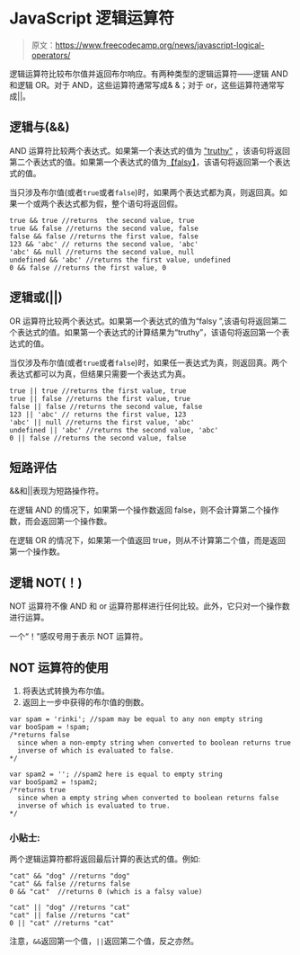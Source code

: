 # JavaScript 逻辑运算符

> 原文：<https://www.freecodecamp.org/news/javascript-logical-operators/>

逻辑运算符比较布尔值并返回布尔响应。有两种类型的逻辑运算符——逻辑 AND 和逻辑 OR。对于 AND，这些运算符通常写成& &；对于 or，这些运算符通常写成||。

## 逻辑与(&&)

AND 运算符比较两个表达式。如果第一个表达式的值为 ["truthy"](https://developer.mozilla.org/en-US/docs/Glossary/Truthy) ，该语句将返回第二个表达式的值。如果第一个表达式的值为[【falsy】](https://developer.mozilla.org/en-US/docs/Glossary/Falsy)，该语句将返回第一个表达式的值。

当只涉及布尔值(或者`true`或者`false`)时，如果两个表达式都为真，则返回真。如果一个或两个表达式都为假，整个语句将返回假。

```
true && true //returns  the second value, true
true && false //returns the second value, false
false && false //returns the first value, false
123 && 'abc' // returns the second value, 'abc'
'abc' && null //returns the second value, null
undefined && 'abc' //returns the first value, undefined
0 && false //returns the first value, 0
```

## 逻辑或(||)

OR 运算符比较两个表达式。如果第一个表达式的值为“falsy ”,该语句将返回第二个表达式的值。如果第一个表达式的计算结果为“truthy”，该语句将返回第一个表达式的值。

当仅涉及布尔值(或者`true`或者`false`)时，如果任一表达式为真，则返回真。两个表达式都可以为真，但结果只需要一个表达式为真。

```
true || true //returns the first value, true
true || false //returns the first value, true
false || false //returns the second value, false
123 || 'abc' // returns the first value, 123
'abc' || null //returns the first value, 'abc'
undefined || 'abc' //returns the second value, 'abc'
0 || false //returns the second value, false
```

## 短路评估

&&和||表现为短路操作符。

在逻辑 AND 的情况下，如果第一个操作数返回 false，则不会计算第二个操作数，而会返回第一个操作数。

在逻辑 OR 的情况下，如果第一个值返回 true，则从不计算第二个值，而是返回第一个操作数。

## 逻辑 NOT(！)

NOT 运算符不像 AND 和 or 运算符那样进行任何比较。此外，它只对一个操作数进行运算。

一个“！”感叹号用于表示 NOT 运算符。

## NOT 运算符的使用

1.  将表达式转换为布尔值。
2.  返回上一步中获得的布尔值的倒数。

```
var spam = 'rinki'; //spam may be equal to any non empty string
var booSpam = !spam;
/*returns false
  since when a non-empty string when converted to boolean returns true
  inverse of which is evaluated to false.
*/

var spam2 = ''; //spam2 here is equal to empty string
var booSpam2 = !spam2;
/*returns true
  since when a empty string when converted to boolean returns false
  inverse of which is evaluated to true.
*/
```

### 小贴士:

两个逻辑运算符都将返回最后计算的表达式的值。例如:

```
"cat" && "dog" //returns "dog"
"cat" && false //returns false
0 && "cat"  //returns 0 (which is a falsy value)

"cat" || "dog" //returns "cat"
"cat" || false //returns "cat"
0 || "cat" //returns "cat"
```

注意，`&&`返回第一个值，`||`返回第二个值，反之亦然。